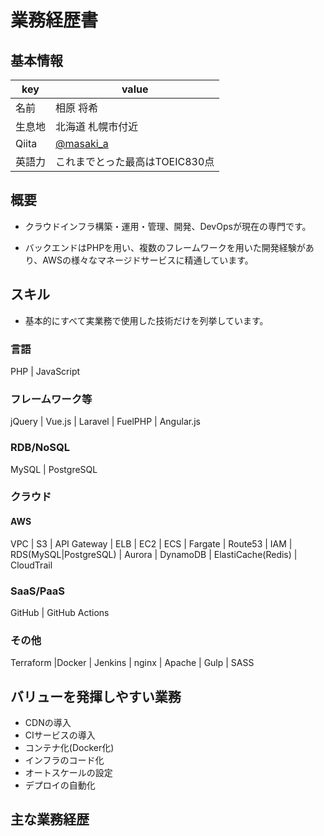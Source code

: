 # 業務経歴書

## 基本情報

|key|value|
|----|----|
|名前|相原 将希|
|生息地|北海道 札幌市付近|
|Qiita|[@masaki_a](https://qiita.com/masaki_a)|
|英語力|これまでとった最高はTOEIC830点|

## 概要

- クラウドインフラ構築・運用・管理、開発、DevOpsが現在の専門です。

- バックエンドはPHPを用い、複数のフレームワークを用いた開発経験があり、AWSの様々なマネージドサービスに精通しています。

## スキル

- 基本的にすべて実業務で使用した技術だけを列挙しています。

### 言語

PHP | JavaScript

### フレームワーク等

jQuery | Vue.js | Laravel | FuelPHP |  Angular.js

### RDB/NoSQL

MySQL | PostgreSQL

### クラウド

#### AWS

VPC | S3 | API Gateway | ELB | EC2 | ECS | Fargate | Route53 | IAM | RDS(MySQL|PostgreSQL) | Aurora | DynamoDB | ElastiCache(Redis) | CloudTrail

### SaaS/PaaS

GitHub | GitHub Actions

### その他

Terraform |Docker | Jenkins | nginx | Apache | Gulp | SASS 

## バリューを発揮しやすい業務

- CDNの導入
- CIサービスの導入
- コンテナ化(Docker化)
- インフラのコード化
- オートスケールの設定
- デプロイの自動化


## 主な業務経歴

### 
